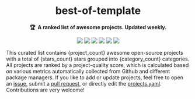 <!-- markdownlint-disable -->
<h1 align="center">
    best-of-template
    <br>
</h1>

<p align="center">
    <strong>🏆&nbsp; A ranked list of awesome projects. Updated weekly.</strong>
</p>

<p align="center">
    <a href="https://github.com/ml-tooling/best-of" title="Best-of-badge"><img src="http://bit.ly/3o3EHNN"></a>
    <a href="#Contents" title="Project Count"><img src="https://img.shields.io/badge/projects-{project_count}-blue.svg?color=5ac4bf"></a>
    <a href="#Contribution" title="Contributions are welcome"><img src="https://img.shields.io/badge/contributions-welcome-green.svg"></a>
    <a href="https://github.com/ml-tooling/best-of/releases" title="Best-of Updates"><img src="https://img.shields.io/github/release-date/ml-tooling/best-of?color=green&label=updated"></a>
    <a href="https://mltooling.substack.com/subscribe" title="Subscribe to ML Tooling"><img src="http://bit.ly/2Md9rxM"></a>
    <a href="https://twitter.com/mltooling" title="ML Tooling on Twitter"><img src="https://img.shields.io/twitter/follow/best_of_lists.svg?style=social&label=Follow"></a>
</p>

This curated list contains {project_count} awesome open-source projects with a total of {stars_count} stars grouped into {category_count} categories. All projects are ranked by a project-quality score, which is calculated based on various metrics automatically collected from Github and different package managers. If you like to add or update projects, feel free to open an [issue](https://github.com/best-of-lists/best-of-template/issues/new/choose), submit a [pull request](https://github.com/best-of-lists/best-of-template/pulls), or directly edit the [projects.yaml](https://github.com/best-of-lists/best-of-template/edit/master/projects.yaml). Contributions are very welcome!
